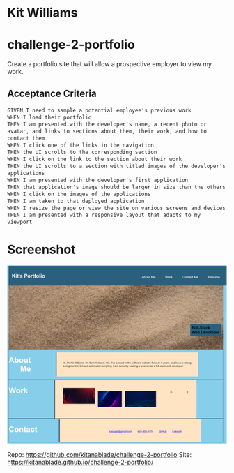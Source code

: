 # Kit Williams
# challenge-2-portfolio

Create a portfolio site that will allow a prospective employer to view my work.

## Acceptance Criteria
```
GIVEN I need to sample a potential employee's previous work
WHEN I load their portfolio
THEN I am presented with the developer's name, a recent photo or avatar, and links to sections about them, their work, and how to contact them
WHEN I click one of the links in the navigation
THEN the UI scrolls to the corresponding section
WHEN I click on the link to the section about their work
THEN the UI scrolls to a section with titled images of the developer's applications
WHEN I am presented with the developer's first application
THEN that application's image should be larger in size than the others
WHEN I click on the images of the applications
THEN I am taken to that deployed application
WHEN I resize the page or view the site on various screens and devices
THEN I am presented with a responsive layout that adapts to my viewport
```
# Screenshot
![Screenshot of the finished site](./assets/images/website-screenshot.png)

Repo: https://github.com/kitanablade/challenge-2-portfolio
Site: https://kitanablade.github.io/challenge-2-portfolio/